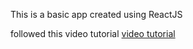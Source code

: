 This is a basic app created using ReactJS

followed this video tutorial
[video tutorial](https://www.youtube.com/watch?v=A71aqufiNtQ)
